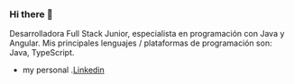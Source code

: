 ### Hi there 👋

Desarrolladora Full Stack Junior, especialista en programación con Java y Angular.
 Mis principales lenguajes / plataformas de programación son: Java, TypeScript.
 
 - my personal .[Linkedin](https://www.linkedin.com/in/lorena-ramirez-serrano/)
